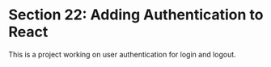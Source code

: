 # Section 22: Adding Authentication to React

This is a project working on user authentication for login and logout. 
